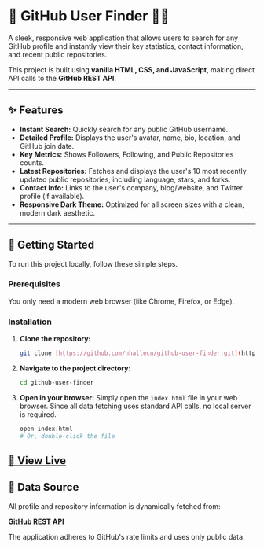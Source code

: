 # 🔎 GitHub User Finder 🧑‍💻

A sleek, responsive web application that allows users to search for any GitHub profile and instantly view their key statistics, contact information, and recent public repositories.

This project is built using **vanilla HTML, CSS, and JavaScript**, making direct API calls to the **GitHub REST API**.

---

## ✨ Features

* **Instant Search:** Quickly search for any public GitHub username.
* **Detailed Profile:** Displays the user's avatar, name, bio, location, and GitHub join date.
* **Key Metrics:** Shows Followers, Following, and Public Repositories counts.
* **Latest Repositories:** Fetches and displays the user's 10 most recently updated public repositories, including language, stars, and forks.
* **Contact Info:** Links to the user's company, blog/website, and Twitter profile (if available).
* **Responsive Dark Theme:** Optimized for all screen sizes with a clean, modern dark aesthetic.

---

## 🚀 Getting Started

To run this project locally, follow these simple steps.

### Prerequisites

You only need a modern web browser (like Chrome, Firefox, or Edge).

### Installation

1.  **Clone the repository:**
    ```bash
    git clone [https://github.com/nhallecn/github-user-finder.git](https://github.com/nhallecn/github-user-finder.git)
    ```
2.  **Navigate to the project directory:**
    ```bash
    cd github-user-finder
    ```
3.  **Open in your browser:**
    Simply open the `index.html` file in your web browser. Since all data fetching uses standard API calls, no local server is required.

    ```bash
    open index.html 
    # Or, double-click the file
    ```
[🚀 View Live](https://nhallecn.github.io/GitHub-user-finder/)
---

## 🔗 Data Source

All profile and repository information is dynamically fetched from:

**[GitHub REST API](https://docs.github.com/en/rest)**

The application adheres to GitHub's rate limits and uses only public data.


